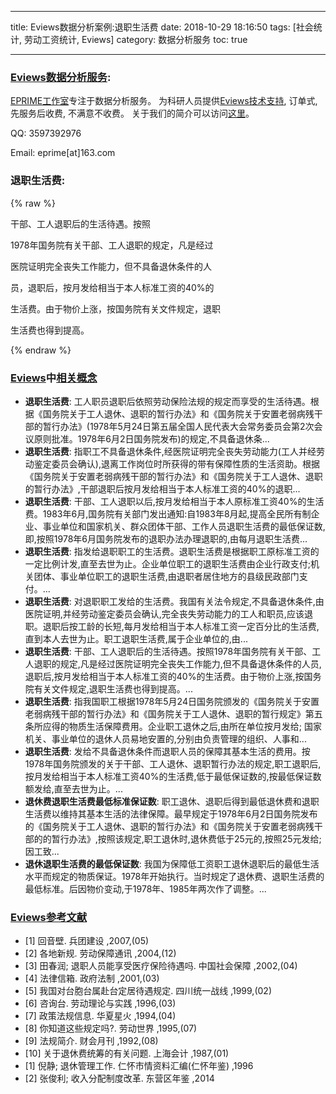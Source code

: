 
---
title: Eviews数据分析案例:退职生活费
date: 2018-10-29 18:16:50
tags: [社会统计, 劳动工资统计, Eviews]
category: 数据分析服务
toc: true

---



<span></span>
<!-- more -->

### [Eviews](/tags/Eviews/)[数据分析服务](/categories/数据分析服务/):
[EPRIME工作室](http://eprime.cn/)专注于数据分析服务。
为科研人员提供[Eviews技术支持](http://eprime.cn/2018/08/18/EPRIME工作室Eviews代做服务详情/), 订单式, 先服务后收费, 不满意不收费。
关于我们的简介可以访问[这里](http://eprime.cn/2018/08/17/关于EPRIME工作室/)。

QQ: 3597392976

Email: eprime[at]163.com



### 退职生活费:

{% raw %}
<div class="p1">干部、工人退职后的生活待遇。按照
1978年国务院有关干部、工人退职的规定，凡是经过
医院证明完全丧失工作能力，但不具备退休条件的人
员，退职后，按月发给相当于本人标准工资的40%的
生活费。由于物价上涨，按国务院有关文件规定，退职
生活费也得到提高。</div>
{% endraw %}



### [Eviews](/tags/Eviews/)中[相关概念](/categories/数据分析服务)

- **退职生活费**: 工人职员退职后依照劳动保险法规的规定而享受的生活待遇。根据《国务院关于工人退休、退职的暂行办法》和《国务院关于安置老弱病残干部的暂行办法》(1978年5月24日第五届全国人民代表大会常务委员会第2次会议原则批准。1978年6月2日国务院发布)的规定,不具备退休条...
- **退职生活费**: 指职工不具备退休条件,经医院证明完全丧失劳动能力(工人并经劳动鉴定委员会确认),退离工作岗位时所获得的带有保障性质的生活资助。根据《国务院关于安置老弱病残干部的暂行办法》和《国务院关于工人退休、退职的暂行办法》,干部退职后按月发给相当于本人标准工资的40%的退职...
- **退职生活费**: 干部、工人退职以后,按月发给相当于本人原标准工资40%的生活费。1983年6月,国务院有关部门发出通知:自1983年8月起,提高全民所有制企业、事业单位和国家机关、群众团体干部、工作人员退职生活费的最低保证数,即,按照1978年6月国务院发布的退职办法办理退职的,由每月退职生活费...
- **退职生活费**: 指发给退职职工的生活费。退职生活费是根据职工原标准工资的一定比例计发,直至去世为止。企业单位职工的退职生活费由企业行政支付;机关团体、事业单位职工的退职生活费,由退职者居住地方的县级民政部门支付。...
- **退职生活费**: 对退职职工发给的生活费。我国有关法令规定,不具备退休条件,由医院证明,并经劳动鉴定委员会确认,完全丧失劳动能力的工人和职员,应该退职。退职后按工龄的长短,每月发给相当于本人标准工资一定百分比的生活费,直到本人去世为止。职工退职生活费,属于企业单位的,由...
- **退职生活费**: 干部、工人退职后的生活待遇。按照1978年国务院有关干部、工人退职的规定,凡是经过医院证明完全丧失工作能力,但不具备退休条件的人员,退职后,按月发给相当于本人标准工资的40%的生活费。由于物价上涨,按国务院有关文件规定,退职生活费也得到提高。...
- **退职生活费**: 指我国职工根据1978年5月24日国务院颁发的《国务院关于安置老弱病残干部的暂行办法》和《国务院关于工人退休、退职的暂行规定》第五条所应得的物质生活保障费用。企业职工退休之后,由所在单位按月发给; 国家机关、事业单位的退休人员易地安置的,分别由负责管理的组织、人事和...
- **退职生活费**: 发给不具备退休条件而退职人员的保障其基本生活的费用。按1978年国务院颁发的关于干部、工人退休、退职暂行办法的规定,职工退职后,按月发给相当于本人标准工资40%的生活费,低于最低保证数的,按最低保证数额发给,直至去世为止。...
- **退休费退职生活费最低标准保证数**: 职工退休、退职后得到最低退休费和退职生活费以维持其基本生活的法律保障。最早规定于1978年6月2日国务院发布的《国务院关于工人退休、退职的暂行办法》和《国务院关于安置老弱病残干部的的暂行办法》,按照该规定,职工退休时,退休费低于25元的,按照25元发给;因工致...
- **退休退职生活费的最低保证数**: 我国为保障低工资职工退休退职后的最低生活水平而规定的物质保证。1978年开始执行。当时规定了退休费、退职生活费的最低标准。后因物价变动,于1978年、1985年两次作了调整。...


### [Eviews](/tags/Eviews/)[参考文献](/categories/数据分析服务/)

- [1]   回音壁. 兵团建设 ,2007,(05)
- [2]   各地新规. 劳动保障通讯 ,2004,(12)
- [3]  田春润; 退职人员能享受医疗保险待遇吗. 中国社会保障 ,2002,(04)
- [4]   法律信箱. 政府法制 ,2001,(03)
- [5]   我国对台胞台属赴台定居待遇规定. 四川统一战线 ,1999,(02)
- [6]   咨询台. 劳动理论与实践 ,1996,(03)
- [7]   政策法规信息. 华夏星火 ,1994,(04)
- [8]   你知道这些规定吗?. 劳动世界 ,1995,(07)
- [9]   法规简介. 财会月刊 ,1992,(08)
- [10]   关于退休费统筹的有关问题. 上海会计 ,1987,(01)
- [1]  倪静; 退休管理工作. 仁怀市情资料汇编(仁怀年鉴) ,1996
- [2]  张俊利; 收入分配制度改革. 东营区年鉴 ,2014




